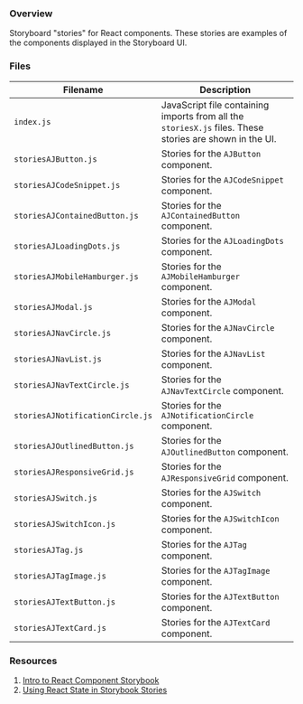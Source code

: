 ### Overview

Storyboard "stories" for React components.  These stories are examples of the components displayed in the Storyboard UI.

### Files

| Filename                         | Description                                                                                               |
|----------------------------------|-----------------------------------------------------------------------------------------------------------|
| `index.js`                       | JavaScript file containing imports from all the `storiesX.js` files.  These stories are shown in the UI.  |
| `storiesAJButton.js`             | Stories for the `AJButton` component.                                                                     |
| `storiesAJCodeSnippet.js`        | Stories for the `AJCodeSnippet` component.                                                                |
| `storiesAJContainedButton.js`    | Stories for the `AJContainedButton` component.                                                            |
| `storiesAJLoadingDots.js`        | Stories for the `AJLoadingDots` component.                                                                |
| `storiesAJMobileHamburger.js`    | Stories for the `AJMobileHamburger` component.                                                            |
| `storiesAJModal.js`              | Stories for the `AJModal` component.                                                                      |
| `storiesAJNavCircle.js`          | Stories for the `AJNavCircle` component.                                                                  |
| `storiesAJNavList.js`            | Stories for the `AJNavList` component.                                                                    |
| `storiesAJNavTextCircle.js`      | Stories for the `AJNavTextCircle` component.                                                              |
| `storiesAJNotificationCircle.js` | Stories for the `AJNotificationCircle` component.                                                         |
| `storiesAJOutlinedButton.js`     | Stories for the `AJOutlinedButton` component.                                                             |
| `storiesAJResponsiveGrid.js`     | Stories for the `AJResponsiveGrid` component.                                                             |
| `storiesAJSwitch.js`             | Stories for the `AJSwitch` component.                                                                     |
| `storiesAJSwitchIcon.js`         | Stories for the `AJSwitchIcon` component.                                                                 |
| `storiesAJTag.js`                | Stories for the `AJTag` component.                                                                        |
| `storiesAJTagImage.js`           | Stories for the `AJTagImage` component.                                                                   |
| `storiesAJTextButton.js`         | Stories for the `AJTextButton` component.                                                                 |
| `storiesAJTextCard.js`           | Stories for the `AJTextCard` component.                                                                   |

### Resources

1) [Intro to React Component Storybook](https://scotch.io/tutorials/building-a-ui-component-with-react-and-storybook)
2) [Using React State in Storybook Stories](https://levelup.gitconnected.com/adding-state-to-storybook-in-react-c6744fda25b4)
